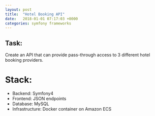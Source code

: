 ```yaml
---
layout: post
title:  "Hotel Booking API"
date:   2018-01-01 07:17:03 +0000
categories: symfony frameworks
---
```


## Task:
Create an API that can provide pass-through access to 3 different hotel booking providers.

# Stack:
- Backend: Symfony4
- Frontend: JSON endpoints
- Database: MySQL
- Infrastructure: Docker container on Amazon ECS







